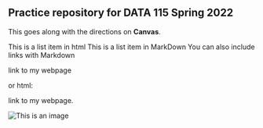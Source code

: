 ## Practice repository for DATA 115 Spring 2022

This goes along with the directions on **Canvas**.

This is a list item in html
This is a list item in MarkDown
You can also include links with Markdown

link to my webpage

or html:

link to my webpage.

![This is an image](	/assets/images/random_info.jpg)
